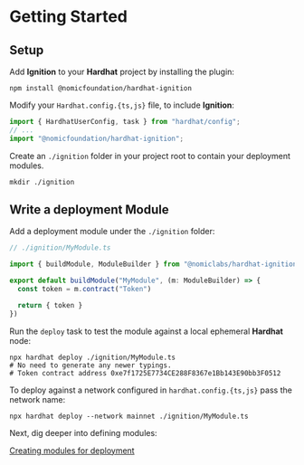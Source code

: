 # Getting Started

## Setup

Add **Ignition** to your **Hardhat** project by installing the plugin:

```shell
npm install @nomicfoundation/hardhat-ignition
```

Modify your `Hardhat.config.{ts,js}` file, to include **Ignition**:

```javascript
import { HardhatUserConfig, task } from "hardhat/config";
// ...
import "@nomicfoundation/hardhat-ignition";
```

Create an `./ignition` folder in your project root to contain your deployment modules.

```shell
mkdir ./ignition
```

## Write a deployment Module

Add a deployment module under the `./ignition` folder:

```typescript
// ./ignition/MyModule.ts

import { buildModule, ModuleBuilder } from "@nomiclabs/hardhat-ignition"

export default buildModule("MyModule", (m: ModuleBuilder) => {
  const token = m.contract("Token")

  return { token }
})
```

Run the `deploy` task to test the module against a local ephemeral **Hardhat** node:

```shell
npx hardhat deploy ./ignition/MyModule.ts
# No need to generate any newer typings.
# Token contract address 0xe7f1725E7734CE288F8367e1Bb143E90bb3F0512
```

To deploy against a network configured in `hardhat.config.{ts,js}` pass the network name:

```shell
npx hardhat deploy --network mainnet ./ignition/MyModule.ts
```

Next, dig deeper into defining modules:

[Creating modules for deployment](./creating-modules-for-deployment.md)
